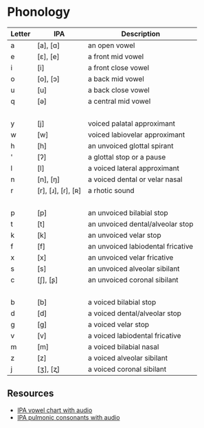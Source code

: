 # Phonology

| Letter | IPA                | Description                       |
| ------ | ------------------ | --------------------------------- |
| a      | [a], [ɑ]           | an open vowel                     |
| e      | [ɛ], [e]           | a front mid vowel                 |
| i      | [i]                | a front close vowel               |
| o      | [o], [ɔ]           | a back mid vowel                  |
| u      | [u]                | a back close vowel                |
| q      | [ə]                | a central mid vowel               |
| &nbsp; |
| y      | [j]                | voiced palatal approximant        |
| w      | [w]                | voiced labiovelar approximant     |
| h      | [h]                | an unvoiced glottal spirant       |
| '      | [ʔ]                | a glottal stop or a pause         |
| l      | [l]                | a voiced lateral approximant      |
| n      | [n], [ŋ]           | a voiced dental or velar nasal    |
| r      | [r], [ɹ], [ɾ], [ʀ] | a rhotic sound                    |
| &nbsp; |
| p      | [p]                | an unvoiced bilabial stop         |
| t      | [t]                | an unvoiced dental/alveolar stop  |
| k      | [k]                | an unvoiced velar stop            |
| f      | [f]                | an unvoiced labiodental fricative |
| x      | [x]                | an unvoiced velar fricative       |
| s      | [s]                | an unvoiced alveolar sibilant     |
| c      | [ʃ], [ʂ]           | an unvoiced coronal sibilant      |
| &nbsp; |
| b      | [b]                | a voiced bilabial stop            |
| d      | [d]                | a voiced dental/alveolar stop     |
| g      | [ɡ]                | a voiced velar stop               |
| v      | [v]                | a voiced labiodental fricative    |
| m      | [m]                | a voiced bilabial nasal           |
| z      | [z]                | a voiced alveolar sibilant        |
| j      | [ʒ], [ʐ]           | a voiced coronal sibilant         |

## Resources

- [IPA vowel chart with audio](https://en.wikipedia.org/wiki/IPA_vowel_chart_with_audio)
- [IPA pulmonic consonants with audio](https://en.wikipedia.org/wiki/Template:IPA_chart_pulmonic_consonants_with_audio)